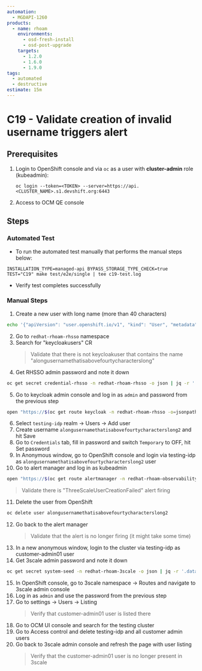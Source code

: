 ```yaml
---
automation:
  - MGDAPI-1260
products:
  - name: rhoam
    environments:
      - osd-fresh-install
      - osd-post-upgrade
    targets:
      - 1.2.0
      - 1.6.0
      - 1.9.0
tags:
  - automated
  - destructive
estimate: 15m
---
```


# C19 - Validate creation of invalid username triggers alert

## Prerequisites

1. Login to OpenShift console and via `oc` as a user with **cluster-admin** role (kubeadmin):

   ```shell script
   oc login --token=<TOKEN> --server=https://api.<CLUSTER_NAME>.s1.devshift.org:6443
   ```

2. Access to OCM QE console

## Steps

### Automated Test

- To run the automated test manually that performs the manual steps below:

```
INSTALLATION_TYPE=managed-api BYPASS_STORAGE_TYPE_CHECK=true TEST="C19" make test/e2e/single | tee c19-test.log
```

- Verify test completes successfully

### Manual Steps

1. Create a new user with long name (more than 40 characters)

```bash
echo '{"apiVersion": "user.openshift.io/v1", "kind": "User", "metadata": {"name": "alongusernamethatisabovefourtycharacterslong"}}' | oc apply -f -
```

2. Go to `redhat-rhoam-rhsso` namespace
3. Search for "keycloakusers" CR
   > Validate that there is not keycloakuser that contains the name "alongusernamethatisabovefourtycharacterslong"
4. Get RHSSO admin password and note it down

```bash
oc get secret credential-rhsso -n redhat-rhoam-rhsso -o json | jq -r '.data.ADMIN_PASSWORD' | base64 --decode
```

5. Go to keycloak admin console and log in as `admin` and password from the previous step

```bash
open "https://$(oc get route keycloak -n redhat-rhoam-rhsso -o=jsonpath='{.spec.host}')"
```

6. Select `testing-idp` realm -> Users -> Add user
7. Create username `alongusernamethatisabovefourtycharacterslong2` and hit Save
8. Go to `Credentials` tab, fill in password and switch `Temporary` to OFF, hit Set password
9. In Anonymous window, go to OpenShift console and login via testing-idp as `alongusernamethatisabovefourtycharacterslong2` user
10. Go to alert manager and log in as kubeadmin

```bash
open "https://$(oc get route alertmanager -n redhat-rhoam-observability -o jsonpath='{.spec.host}')"
```

> Validate there is "ThreeScaleUserCreationFailed" alert firing

11. Delete the user from OpenShift

```bash
oc delete user alongusernamethatisabovefourtycharacterslong2
```

12. Go back to the alert manager
    > Validate that the alert is no longer firing (it might take some time)
13. In a new anonymous window, login to the cluster via testing-idp as customer-admin01 user
14. Get 3scale admin password and note it down

```bash
oc get secret system-seed -n redhat-rhoam-3scale -o json | jq -r '.data.ADMIN_PASSWORD' | base64 --decode
```

15. In OpenShift console, go to 3scale namespace -> Routes and navigate to 3scale admin console
16. Log in as `admin` and use the password from the previous step
17. Go to settings -> Users -> Listing
    > Verify that customer-admin01 user is listed there
18. Go to OCM UI console and search for the testing cluster
19. Go to Access control and delete testing-idp and all customer admin users
20. Go back to 3scale admin console and refresh the page with user listing
    > Verify that the customer-admin01 user is no longer present in 3scale
